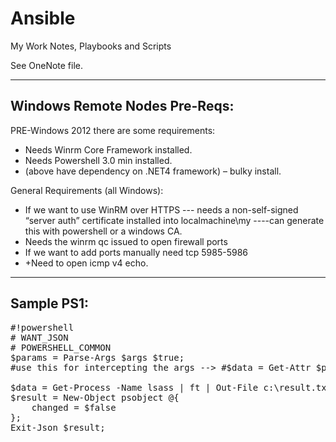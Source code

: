 # Ansible
My Work Notes, Playbooks and Scripts

See OneNote file.

------------------------------
Windows Remote Nodes Pre-Reqs:
------------------------------
PRE-Windows 2012 there are some requirements:
-	Needs Winrm Core Framework installed.
-	Needs Powershell 3.0 min installed.
-	(above have dependency on .NET4 framework) – bulky install.

General Requirements (all Windows):
-	If we want to use WinRM over HTTPS --- needs a non-self-signed “server auth” certificate installed into localmachine\my
----can generate this with powershell or a windows CA.
-	Needs the winrm qc issued to open firewall ports
-	If we want to add ports manually need tcp 5985-5986
-	+Need to open icmp v4 echo.

------------------------------
Sample PS1:
------------------------------
<pre>
#!powershell
# WANT_JSON
# POWERSHELL_COMMON
$params = Parse-Args $args $true;
#use this for intercepting the args --> #$data = Get-Attr $params "data" "pong";

$data = Get-Process -Name lsass | ft | Out-File c:\result.txt
$result = New-Object psobject @{
    changed = $false
};
Exit-Json $result;
</pre>
